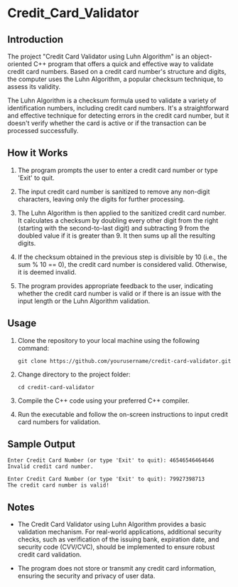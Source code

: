 # Credit_Card_Validator


## Introduction

The project "Credit Card Validator using Luhn Algorithm" is an object-oriented C++ program that offers a quick and effective way to validate credit card numbers. Based on a credit card number's structure and digits, the computer uses the Luhn Algorithm, a popular checksum technique, to assess its validity.

The Luhn Algorithm is a checksum formula used to validate a variety of identification numbers, including credit card numbers. It's a straightforward and effective technique for detecting errors in the credit card number, but it doesn't verify whether the card is active or if the transaction can be processed successfully.

## How it Works

1. The program prompts the user to enter a credit card number or type 'Exit' to quit.

2. The input credit card number is sanitized to remove any non-digit characters, leaving only the digits for further processing.

3. The Luhn Algorithm is then applied to the sanitized credit card number. It calculates a checksum by doubling every other digit from the right (starting with the second-to-last digit) and subtracting 9 from the doubled value if it is greater than 9. It then sums up all the resulting digits.

4. If the checksum obtained in the previous step is divisible by 10 (i.e., the sum % 10 == 0), the credit card number is considered valid. Otherwise, it is deemed invalid.

5. The program provides appropriate feedback to the user, indicating whether the credit card number is valid or if there is an issue with the input length or the Luhn Algorithm validation.

## Usage

1. Clone the repository to your local machine using the following command:

   ```
   git clone https://github.com/yourusername/credit-card-validator.git
   ```

2. Change directory to the project folder:

   ```
   cd credit-card-validator
   ```

3. Compile the C++ code using your preferred C++ compiler.

4. Run the executable and follow the on-screen instructions to input credit card numbers for validation.

## Sample Output

```
Enter Credit Card Number (or type 'Exit' to quit): 46546546464646
Invalid credit card number.

Enter Credit Card Number (or type 'Exit' to quit): 79927398713
The credit card number is valid!
```


## Notes

- The Credit Card Validator using Luhn Algorithm provides a basic validation mechanism. For real-world applications, additional security checks, such as verification of the issuing bank, expiration date, and security code (CVV/CVC), should be implemented to ensure robust credit card validation.

- The program does not store or transmit any credit card information, ensuring the security and privacy of user data.
